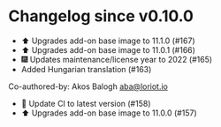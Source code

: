 # Changelog since v0.10.0
- ⬆️ Upgrades add-on base image to 11.1.0 (#167) 
- ⬆️ Upgrades add-on base image to 11.0.1 (#166) 
- 🎆 Updates maintenance/license year to 2022 (#165) 
- Added Hungarian translation (#163)

Co-authored-by: Akos Balogh <aba@loriot.io> 
- 🚀 Update CI to latest version (#158) 
- ⬆️ Upgrades add-on base image to 11.0.0 (#157) 
